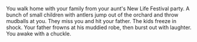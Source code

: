 You walk home with your family from your aunt's New Life Festival party. A bunch of small children with antlers jump out of the orchard and throw mudballs at you.
They miss you and hit your father. The kids freeze in shock. Your father frowns at his muddied robe, then burst out with laughter.
You awake with a chuckle.
